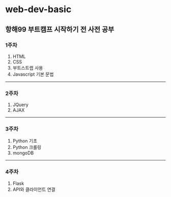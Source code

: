 # web-dev-basic

## 항해99 부트캠프 시작하기 전 사전 공부
### 1주차
1. HTML
2. CSS
3. 부트스트랩 사용
4. Javascript 기본 문법
----------------
### 2주차
1. JQuery
2. AJAX
----------------
### 3주차
1. Python 기초
2. Python 크롤링
3. mongoDB
----------------
### 4주차
1. Flask
2. API와 클라이언트 연결
